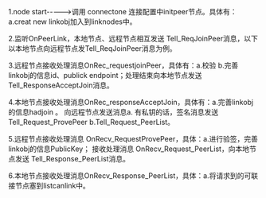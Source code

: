 1.node start----->调用 connectone 连接配置中initpeer节点。具体有：a.creat new linkobj加入到linknodes中。

2.监听OnPeerLink，本地节点、远程节点相互发送 Tell_ReqJoinPeer消息，以下以本地节点向远程节点发Tell_ReqJoinPeer消息为例。

3.远程节点接收处理消息OnRec_requestjoinPeer，具体有：a.校验    b.完善linkobj的信息id、publick endpoint；处理结束向本地节点发送Tell_ResponseAcceptJoin消息。

4.本地节点接收处理消息OnRec_responseAcceptJoin，具体有：a.完善linkobj的信息hadjoin 。
向远程节点发送消息a. 有私钥的话，签名消息发送 Tell_Request_ProvePeer b.Tell_Request_PeerList。

5.远程节点接收处理消息 OnRecv_RequestProvePeer，具体：a.进行验签，完善linkobj的信息PublicKey；
 接收处理消息 OnRecv_Request_PeerList，向本地节点发送 Tell_Response_PeerList消息。

6.本地节点接收处理消息OnRecv_Response_PeerList，具体：a.将请求到的可联接节点塞到listcanlink中。
